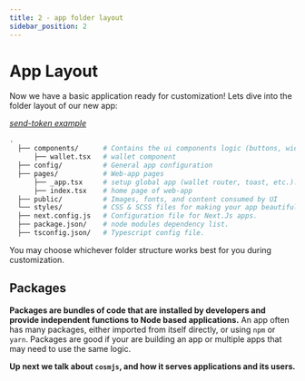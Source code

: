 ```yaml
---
title: 2 - app folder layout
sidebar_position: 2
---
```

# App Layout

Now we have a basic application ready for customization! Lets dive into the folder layout of our new app:

*[send-token example](https://github.com/cosmology-tech/create-cosmos-app/tree/main/examples/send-tokens)*
```bash
.                                   
  ├── components/      # Contains the ui components logic (buttons, widgets, navbar, etc)
      ├── wallet.tsx   # wallet component
  ├── config/          # General app configuration 
  ├── pages/           # Web-app pages
      ├── _app.tsx     # setup global app (wallet router, toast, etc.).
      ├── index.tsx    # home page of web-app
  ├── public/          # Images, fonts, and content consumed by UI
  └── styles/          # CSS & SCSS files for making your app beautiful
  ├── next.config.js   # Configuration file for Next.Js apps. 
  ├── package.json/    # node modules dependency list. 
  ├── tsconfig.json/   # Typescript config file. 
```

You may choose whichever folder structure works best for you during customization.

## Packages
**Packages are bundles of code that are installed by developers and provide independent functions to Node based applications.** An app often has many packages, either imported from itself directly, or using `npm` or `yarn`.  Packages are good if your are building an app or multiple apps that may need to use the same logic.

**Up next we talk about `cosmjs`, and how it serves applications and its users.**